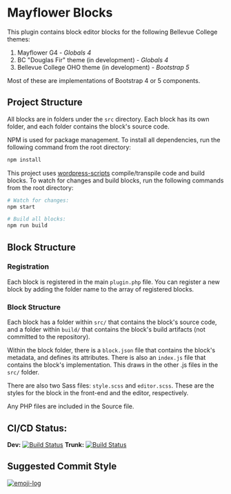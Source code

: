 # Mayflower Blocks

This plugin contains block editor blocks for the following Bellevue College themes:
1. Mayflower G4 - *Globals 4*
2. BC "Douglas Fir" theme (in development) - *Globals 4*
3. Bellevue College OHO theme (in development) - *Bootstrap 5*

Most of these are implementations of Bootstrap 4 or 5 components.

## Project Structure

All blocks are in folders under the `src` directory. Each block has its own folder, and each folder contains the block's source code.

NPM is used for package management. To install all dependencies, run the following command from the root directory:

```bash
npm install
```

This project uses [wordpress-scripts](https://developer.wordpress.org/block-editor/reference-guides/packages/packages-scripts/) compile/transpile code and build blocks. To watch for changes and build blocks, run the following commands from the root directory:

```bash
# Watch for changes:
npm start

# Build all blocks:
npm run build
```


## Block Structure

### Registration
Each block is registered in the main `plugin.php` file. You can register a new block by adding the folder name to the array of registered blocks.

### Block Structure

Each block has a folder within `src/` that contains the block's source code, and a folder within `build/` that contains the block's build artifacts (not committed to the repository).

Within the block folder, there is a `block.json` file that contains the block's metadata, and defines its attributes. There is also an `index.js` file that contains the block's implementation. This draws in the other .js files in the `src/` folder.

There are also two Sass files: `style.scss` and `editor.scss`. These are the styles for the block in the front-end and the editor, respectively.

Any PHP files are included in the Source file.

## CI/CD Status:
**Dev:** [![Build Status](https://dev.azure.com/bcintegration/Mayflower%20Blocks/_apis/build/status/Mayflower%20Blocks?branchName=dev)](https://dev.azure.com/bcintegration/Mayflower%20Blocks/_build/latest?definitionId=31&branchName=dev)
**Trunk:** [![Build Status](https://dev.azure.com/bcintegration/Mayflower%20Blocks/_apis/build/status/Mayflower%20Blocks?branchName=trunk)](https://dev.azure.com/bcintegration/Mayflower%20Blocks/_build/latest?definitionId=31&branchName=trunk)

## Suggested Commit Style
[![emoji-log](https://cdn.rawgit.com/ahmadawais/stuff/ca97874/emoji-log/flat.svg)](https://github.com/ahmadawais/Emoji-Log/)


